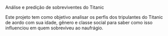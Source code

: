 Análise e predição de sobreviventes do Titanic

Este projeto tem como objetivo analisar os perfis dos tripulantes do Titanic de aordo com sua idade, gênero e classe social para saber como isso influenciou em quem sobreviveu ao naufrágio. 


